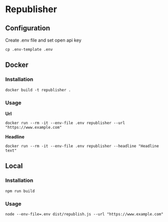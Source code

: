 # Republisher

## Configuration

Create .env file and set open api key

```shell
cp .env-template .env
```

## Docker

### Installation

```shell
docker build -t republisher .
```

### Usage

**Url**

```shell
docker run --rm -it --env-file .env republisher --url "https://www.example.com"
```

**Headline**

```shell
docker run --rm -it --env-file .env republisher --headline "Headline text"
```

## Local

### Installation

```shell
npm run build
```

### Usage

```shell
node --env-file=.env dist/republish.js --url "https://www.example.com"
```